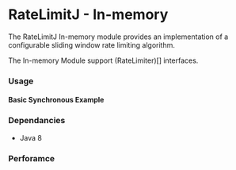 RateLimitJ - In-memory
======================

The RateLimitJ In-memory module provides an implementation of a configurable sliding window rate limiting algorithm.

The  In-memory Module support (RateLimiter)[] interfaces.
 
### Usage


#### Basic Synchronous Example


### Dependancies

* Java 8


### Perforamce 

